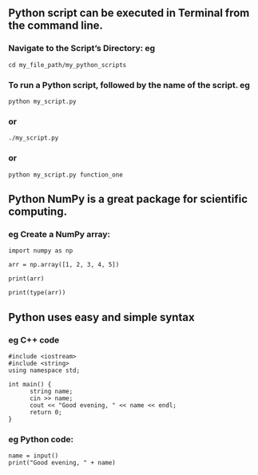 ## Python script can be executed in Terminal from the command line.
### Navigate to the Script’s Directory: eg

```
cd my_file_path/my_python_scripts
```
### To run a Python script, followed by the name of the script. eg

```
python my_script.py
```
### or

```
./my_script.py
```

### or

```
python my_script.py function_one
```



## Python NumPy is a great package for scientific computing.

### eg Create a NumPy array:
```
import numpy as np

arr = np.array([1, 2, 3, 4, 5])

print(arr)

print(type(arr))
```


## Python uses easy and simple syntax 

### eg  C++ code 
```
#include <iostream>
#include <string>
using namespace std;

int main() {
      string name;
      cin >> name;
      cout << "Good evening, " << name << endl;
      return 0;
}
```
### eg Python code:
```
name = input()
print("Good evening, " + name)
```



